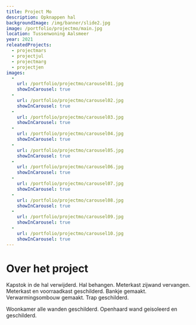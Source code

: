 ```yaml
---
title: Project Mo
description: Opknappen hal
backgroundImage: /img/banner/slide2.jpg
image: /portfolio/projectmo/main.jpg
location: Tussenwoning Aalsmeer
year: 2021
releatedProjects:
  - projectmars
  - projectjul
  - projectmarg
  - projectjen
images:
  -
    url: /portfolio/projectmo/carousel01.jpg
    showInCarousel: true
  -
    url: /portfolio/projectmo/carousel02.jpg
    showInCarousel: true
  -
    url: /portfolio/projectmo/carousel03.jpg
    showInCarousel: true
  -
    url: /portfolio/projectmo/carousel04.jpg
    showInCarousel: true
  -
    url: /portfolio/projectmo/carousel05.jpg
    showInCarousel: true
  -
    url: /portfolio/projectmo/carousel06.jpg
    showInCarousel: true
  -
    url: /portfolio/projectmo/carousel07.jpg
    showInCarousel: true
  -
    url: /portfolio/projectmo/carousel08.jpg
    showInCarousel: true
  -
    url: /portfolio/projectmo/carousel09.jpg
    showInCarousel: true  
  -
    url: /portfolio/projectmo/carousel10.jpg
    showInCarousel: true
---
```


# Over het project

Kapstok in de hal verwijderd. Hal behangen. Meterkast zijwand vervangen. Meterkast en voorraadkast geschilderd. Bankje gemaakt. Verwarmingsombouw gemaakt. Trap geschilderd.

Woonkamer alle wanden geschilderd. Openhaard wand geisoleerd en geschilderd.

